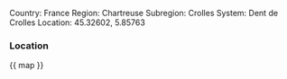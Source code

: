 Country: France
Region: Chartreuse
Subregion: Crolles
System: Dent de Crolles
Location: 45.32602, 5.85763

### Location

{{ map }}
